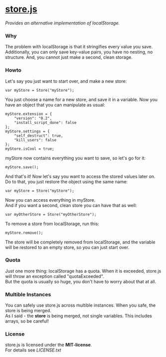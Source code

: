 # [store.js](https://github.com/frankkohlhepp/store-js)
*Provides an alternative implementation of localStorage.*

### Why
The problem with localStorage is that it stringifies every value you save. Additionally, you can only save key-value pairs, you have no nesting, no structure. And, you cannot just make a second, clean storage.

### Howto
Let's say you just want to start over, and make a new store:

    var myStore = Store("myStore");

You just choose a name for a new store, and save it in a variable. Now you have an object that you can manipulate as usual:

    myStore.extension = {
        "version": "0.2",
        "install_script_done": false
    };
    myStore.settings = {
        "self_destruct": true,
        "kill_users": false
    };
    myStore.isCool = true;

myStore now contains everything you want to save, so let's go for it:

    myStore.save();

And that's it! Now let's say you want to access the stored values later on.  
Do to that, you just restore the object using the same name:

    var myStore = Store("myStore");

Now you can access everything in myStore.  
And if you want a second, clean store you can have that as well:

    var myOtherStore = Store("myOtherStore");

To remove a store from localStorage, run this:

    myStore.remove();

The store will be completely removed from localStorage, and the variable will be restored to an empty store, so you can just start over.

### Quota
Just one more thing: localStorage has a quota. When it is exceeded, store.js will throw an exception called "quotaExceeded".  
But the quota is usually so huge, you don't have to worry about that at all.

### Multible Instances
You can safely use store.js across multible instances. When you safe, the store is being merged.  
As I said - the **store** is being merged, not single variables. This includes arrays, so be careful!

### License
store.js is licensed under the **MIT-license**.  
For details see *LICENSE.txt*
